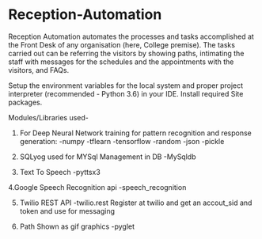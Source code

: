 # Reception-Automation
Reception Automation automates the processes and tasks accomplished at the Front Desk of any organisation (here, College premise). The tasks carried out can be referring the visitors by showing paths, intimating the staff with messages for the schedules and the appointments with the visitors, and FAQs.

Setup the environment variables for the local system and proper project interpreter (recommended - Python 3.6) in your IDE.
Install required Site packages.

Modules/Libraries used-

1. For Deep Neural Network training for pattern recognition and response generation:
-numpy
-tflearn
-tensorflow
-random
-json
-pickle

2. SQLyog used for MYSql Management in DB
-MySqldb

3. Text To Speech
-pyttsx3

4.Google Speech Recognition api
-speech_recognition

5. Twilio REST API
-twilio.rest
Register at twilio and get an accout_sid and token and use for messaging

6. Path Shown as gif graphics
-pyglet






